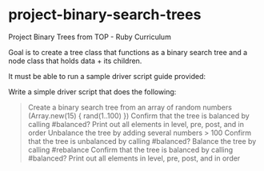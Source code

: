 # project-binary-search-trees

Project Binary Trees from TOP - Ruby Curriculum

Goal is to create a tree class that functions as a binary search tree and a node class that holds data + its children.

It must be able to run a sample driver script guide provided:

Write a simple driver script that does the following:

> Create a binary search tree from an array of random numbers (Array.new(15) { rand(1..100) })
> Confirm that the tree is balanced by calling #balanced?
> Print out all elements in level, pre, post, and in order
> Unbalance the tree by adding several numbers > 100
> Confirm that the tree is unbalanced by calling #balanced?
> Balance the tree by calling #rebalance
> Confirm that the tree is balanced by calling #balanced?
> Print out all elements in level, pre, post, and in order
